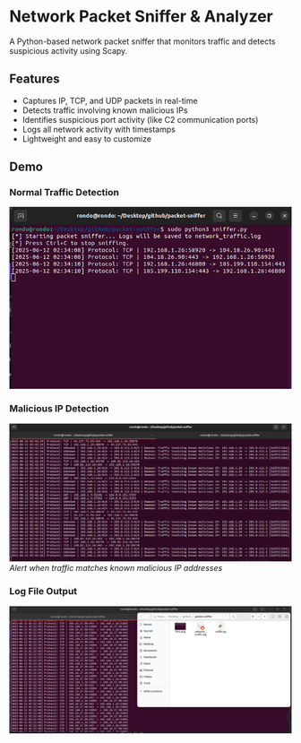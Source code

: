 # Network Packet Sniffer & Analyzer

A Python-based network packet sniffer that monitors traffic and detects suspicious activity using Scapy.

## Features

- Captures IP, TCP, and UDP packets in real-time
- Detects traffic involving known malicious IPs
- Identifies suspicious port activity (like C2 communication ports)
- Logs all network activity with timestamps
- Lightweight and easy to customize

## Demo


### Normal Traffic Detection
![Normal traffic](first.png)

### Malicious IP Detection
![Malicious IP detection](malicious.png)
*Alert when traffic matches known malicious IP addresses*

### Log File Output
![Log file](second.png)

